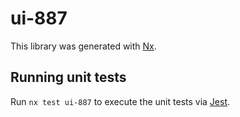 # ui-887

This library was generated with [Nx](https://nx.dev).

## Running unit tests

Run `nx test ui-887` to execute the unit tests via [Jest](https://jestjs.io).
